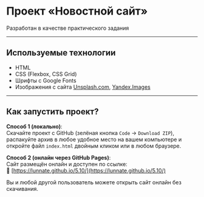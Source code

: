 # Проект «Новостной сайт»

Разработан в качестве практического задания

---

## Используемые технологии

- HTML
- CSS (Flexbox, CSS Grid)
- Шрифты с Google Fonts
- Изображения с сайта [Unsplash.com](https://unsplash.com), [Yandex.Images](https://yandex.ru/images/search)

---

## Как запустить проект?

**Способ 1 (локально)**:  
Скачайте проект с GitHub (зелёная кнопка `Code` → `Download ZIP`), распакуйте архив в любое удобное место на вашем компьютере и откройте файл `index.html` двойным кликом или в любом браузере.

**Способ 2 (онлайн через GitHub Pages)**:  
Сайт размещён онлайн и доступен по ссылке:  
🔗 [https://lunnate.github.io/5.10/](https://lunnate.github.io/5.10/)  

Вы и любой другой пользователь можете открыть сайт онлайн без скачивания.


